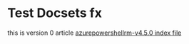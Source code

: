Test Docsets fx
============

this is version 0 article
[azurepowershellrm-v4.5.0 index file](azurepowershellrm-v4.5.0/index.md)
